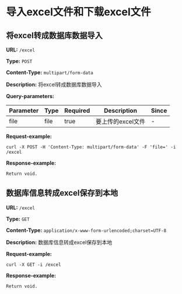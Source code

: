 
# 导入excel文件和下载excel文件
## 将excel转成数据库数据导入

**URL:** `/excel`

**Type:** `POST`


**Content-Type:** `multipart/form-data`

**Description:** 将excel转成数据库数据导入



**Query-parameters:**

| Parameter | Type | Required | Description | Since |
|-----------|------|----------|-------------|-------|
|file|file|true|要上传的excel文件|-|


**Request-example:**
```
curl -X POST -H 'Content-Type: multipart/form-data' -F 'file=' -i /excel
```

**Response-example:**
```
Return void.
```

## 数据库信息转成excel保存到本地

**URL:** `/excel`

**Type:** `GET`


**Content-Type:** `application/x-www-form-urlencoded;charset=UTF-8`

**Description:** 数据库信息转成excel保存到本地





**Request-example:**
```
curl -X GET -i /excel
```

**Response-example:**
```
Return void.
```

